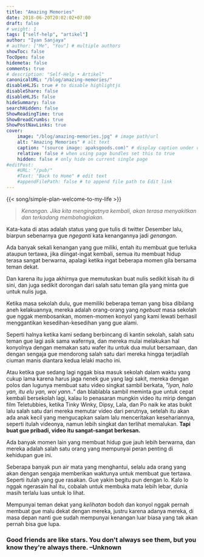 ```yaml
---
title: "Amazing Memories"
date: 2018-06-20T20:02:02+07:00
draft: false
# weight: 1
tags: ["self-help", "artikel"]
author: "Iyan Sanjaya"
# author: ["Me", "You"] # multiple authors
showToc: false
TocOpen: false
hidemeta: false
comments: true
# description: "Self-Help • Artikel"
canonicalURL: "/blog/amazing-memories/"
disableHLJS: true # to disable highlightjs
disableShare: false
disableHLJS: false
hideSummary: false
searchHidden: false
ShowReadingTime: true
ShowBreadCrumbs: true
ShowPostNavLinks: true
cover:
    image: "/blog/amazing-memories.jpg" # image path/url
    alt: "Amazing Memories" # alt text
    caption: "(source image: apaksgoods.com)" # display caption under cover
    relative: false # when using page bundles set this to true
    hidden: false # only hide on current single page
#editPost:
    #URL: "/pub/"
    #Text: "Back to Home" # edit text
    #appendFilePath: false # to append file path to Edit link
---
```

{{< song/simple-plan-welcome-to-my-life >}}

> *Kenangan. Jika kita mengingatnya kembali, akan terasa menyakitkan dan terkadang membahagiakan.*

Kata-kata di atas adalah status yang gue tulis di twitter Desember lalu, biarpun sebenarnya gue *ngeganti* kata kenangannya jadi *genangan*.

Ada banyak sekali kenangan yang gue miliki, entah itu membuat gue terluka ataupun tertawa, jika diingat-ingat kembali, semua itu membuat hidup terasa sangat berwarna, apalagi ketika ingat beberapa momen gila bersama teman dekat.

Dan karena itu juga akhirnya gue memutuskan buat nulis sedikit kisah itu di sini, dan juga sedikit dorongan dari salah satu teman gila yang minta gue untuk nulis juga.

Ketika masa sekolah dulu, gue memiliki beberapa teman yang bisa dibilang aneh kelakuannya, mereka adalah orang-orang yang *ngebuat* masa sekolah gue nggak membosankan, momen-momen konyol yang kami lewati berhasil menggantikan kesedihan-kesedihan yang gue alami.

Seperti halnya ketika kami sedang berbincang di kantin sekolah, salah satu teman gue lagi asik sama wafernya, dan mereka mulai melakukan hal konyolnya dengan memakan satu wafer itu untuk dua mulut bersamaan, dan dengan sengaja gue mendorong salah satu dari mereka hingga terjadilah ciuman manis diantara kedua lelaki macho ini.

Atau ketika gue sedang lagi nggak bisa masuk sekolah dalam waktu yang cukup lama karena harus jaga nenek gue yang lagi sakit, mereka dengan polos dan lugunya membuat satu video singkat sambil berkata, *"Iyan, halo yan, itu elu yan, woi yann.."* dan blablabla sambil meminta gue untuk cepat kembali bersekolah lagi, kalau lo penasaran mungkin video itu mirip dengan film Teletubbies, ketika Tinky Winky, Dipsy, Lala, dan Po naik ke atas bukit lalu salah satu dari mereka memutar video dari perutnya, setelah itu akan ada anak kecil yang mengucapkan salam lalu menceritakan kesehariannya, seperti itulah videonya, namun lebih singkat dan terlihat memalukan. **Tapi buat gue pribadi, video itu sangat-sangat berkesan.**

Ada banyak momen lain yang membuat hidup gue jauh lebih berwarna, dan mereka adalah salah satu orang yang mempunyai peran penting di kehidupan gue ini.

Seberapa banyak pun air mata yang menghantui, selalu ada orang yang akan dengan sengaja memberikan waktunya untuk membuat gue tertawa. Seperti itulah yang gue rasakan. Gue yakin begitu pun dengan lo. Kalo lo nggak ngerasain hal itu, cobalah untuk membuka mata lebih lebar, dunia masih terlalu luas untuk lo lihat.

Mempunyai teman dekat yang *kelihatan* bodoh dan konyol nggak pernah membuat gue malu dekat dengan mereka, justru karena adanya mereka, di masa depan nanti gue sudah mempunyai kenangan luar biasa yang tak akan pernah bisa gue lupa.

### Good friends are like stars. You don't always see them, but you know they're always there. –Unknown